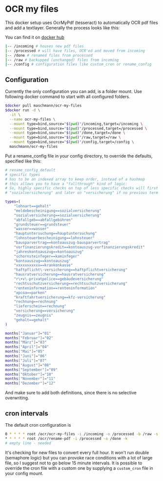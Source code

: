 # OCR my files

This docker setup uses OcrMyPdf (tesseract) to automatically OCR pdf files and add a textlayer.
Generally the process looks like this:

You can find it on [docker hub](https://hub.docker.com/r/maschmann/ocr-my-files)

```bash
|-- /incoming # houses new pdf files
|-- /processed # will have files, OCR'ed and moved from incoming
|-- /done # renamed files from processed
|-- /raw # backupped (unchanged) files from incoming
|-- /config # configuration files like custom_cron or rename_config
```

## Configuration

Currently the only configuration you can add, is a folder mount.
Use following docker command to start with all configured folders.

```bash
$docker pull maschmann/ocr-my-files
$docker run -d \
  -it \
  --name ocr-my-files \
  --mount type=bind,source="$(pwd)"/incoming,target=/incoming \
  --mount type=bind,source="$(pwd)"/processed,target=/processed \
  --mount type=bind,source="$(pwd)"/done,target=/done \
  --mount type=bind,source="$(pwd)"/raw,target=/raw \
  --mount type=bind,source="$(pwd)"/config,target=/config \
  maschmann/ocr-my-files
```

Put a rename_config file in your config directory, to override the defaults, specified like this:

```bash
# rename_config_default
# specific types
# has to be an indexed array to keep order, instead of a hashmap 
# this allows you to have a "fallthrough" kind of logic:
# So, highly specific checks on top of less specific checks will first match 
# "sozialversicherung" and later on "versicherung" if no previous term matched

types=(
    "lohnart==gehalt"
    "meldebescheinigung==sozialversicherung"
    "sozialversicherung==sozialversicherung"
    "abfallgeb==abfallgebühren"
    "grundsteuer==grundsteuer"
    "wasser==wasser"
    "hauptuntersuchung==hauptuntersuchung"
    "lohnsteuerbescheinigung==lohnsteuer"
    "bausparvertrag==kontoauszug-bausparvertrag"
    "vorfinanzierungskredit==kontoauszug-vorfinanzierungskredit"
    "jahreskontoauszug==kontoauszug"
    "schornsteinfeger==kaminfeger"
    "kontoauszug==kontoauszug"
    "xxxxxxxxxxx==krankenkasse"
    "haftpflicht\-versicherung==haftpflichtversicherung"
    "hausratversicherung==hausratversicherung"
    "r\+v\-privatpolice==gebäudeversicherung"
    "rechtsschutzversicherung==rechtsschutzversicherung"
    "renteninformation==renteninformation"
    "apcoa==parken"
    "kraftfahrtversicherung==kfz-versicherung"
    "rechnung==rechnung"
    "lieferschein==rechnung"
    "versicherung==versicherung"
    "zeugnis==zeugnis"
    "gehalt==gehalt"
)

months["Januar"]="01"
months["Februar"]="02"
months["März"]="03"
months["April"]="04"
months["Mai"]="05"
months["Juni"]="06"
months["Juli"]="07"
months["August"]="08"
months["September"]="09"
months["Oktober"]="10"
months["November"]="11"
months["Dezember"]="12"
```
And make sure to add both definitions, since there is no selective overwriting.

## cron intervals

The default cron configuration is

```bash
0 * * * * root /ocr/ocr-my-files -i /incoming -o /processed -b /raw -s
* * * * * root /ocr/rename-pdf -i /processed -o /done -k
# empty line - needed
```

It's checking for new files to convert every full hour. It won't run double (semaphore logic) but you can provoke race conditions with a lot of large file, so I suggest not to go below 15 minute intervals. 
It is possible to override the cron file with a custom one by supplying a ```custom_cron``` file in your config mount.